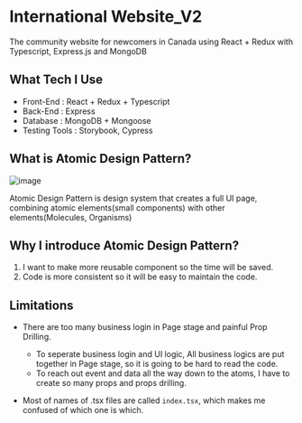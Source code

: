 # International Website_V2
The community website for newcomers in Canada using React + Redux with Typescript, Express.js and MongoDB

## What Tech I Use
- Front-End     : React + Redux + Typescript
- Back-End      : Express
- Database      : MongoDB + Mongoose
- Testing Tools : Storybook, Cypress

## What is Atomic Design Pattern?
![image](https://user-images.githubusercontent.com/37981164/94701004-23327e00-030a-11eb-8d4e-a95429fa42d8.png)

Atomic Design Pattern is design system that creates a full UI page, combining atomic elements(small components) with other elements(Molecules, Organisms)


## Why I introduce Atomic Design Pattern?
1. I want to make more reusable component so the time will be saved.
2. Code is more consistent so it will be easy to maintain the code.

## Limitations
* There are too many business login in Page stage and painful Prop Drilling.
  * To seperate business login and UI logic, All business logics are put together in Page stage, so it is going to be hard to read the code.
  * To reach out event and data all the way down to the atoms, I have to create so many props and props drilling.

* Most of names of .tsx files are called `index.tsx`, which makes me confused of which one is which.

